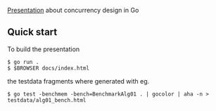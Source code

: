 [Presentation](https://gregoryv.github.io/cotalk) about concurrency design in Go

## Quick start

To build the presentation

    $ go run .
    $ $BROWSER docs/index.html

the testdata fragments where generated with eg.

    $ go test -benchmem -bench=BenchmarkAlg01 . | gocolor | aha -n > testdata/alg01_bench.html

